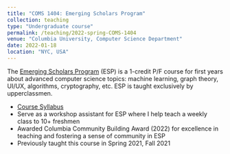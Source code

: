 ```yaml
---
title: "COMS 1404: Emerging Scholars Program"
collection: teaching
type: "Undergraduate course"
permalink: /teaching/2022-spring-COMS-1404
venue: "Columbia University, Computer Science Department"
date: 2022-01-18
location: "NYC, USA"
---
```


The [Emerging Scholars Program](https://www.cs.columbia.edu/esp/) (ESP) is a 1-credit P/F course for first years about advanced computer science topics: machine learning, graph theory, UI/UX, algorithms, cryptography, etc. ESP is taught exclusively by upperclassmen.

* [Course Syllabus](https://docs.google.com/document/d/1hz2_GXo_EtuY2-UnV4Kb8dLMj_hkXHx1G0u0G0vcRN4/edit)
* Serve as a workshop assistant for ESP where I help teach a weekly class to 10+ freshmen
* Awarded Columbia Community Building Award (2022) for excellence in teaching and fostering a sense of community in ESP
* Previously taught this course in Spring 2021, Fall 2021

